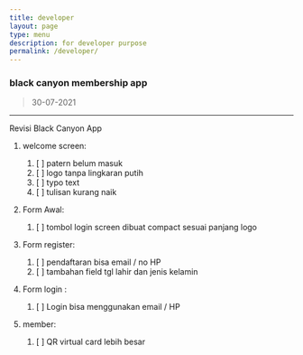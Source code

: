 ```yaml
---
title: developer
layout: page
type: menu
description: for developer purpose
permalink: /developer/
---
```


### black canyon membership app
> 30-07-2021

---

Revisi Black Canyon App

1. welcome screen:
    1. [ ] patern belum masuk
    2. [ ] logo tanpa lingkaran putih
    3. [ ] typo text
    4. [ ] tulisan kurang naik

2. Form Awal:
    1. [ ] tombol login screen dibuat compact sesuai panjang logo

3. Form register:
    1. [ ] pendaftaran bisa email / no HP
    2. [ ] tambahan field tgl lahir dan jenis kelamin

4. Form login :
    1. [ ] Login bisa menggunakan email / HP

5. member:
    1. [ ] QR virtual card lebih besar